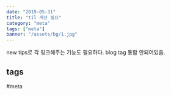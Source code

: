 ```yaml
---
date: "2019-05-31"
title: "til 개선 필요"
category: "meta"
tags: ["meta"]
banner: "/assets/bg/1.jpg"
---
```



new tips로 각 링크해주는 기능도 필요하다.
blog tag 통합 안되어있음.

## tags
  \#meta

